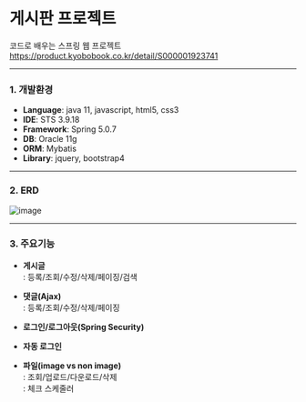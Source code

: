 

# 게시판 프로젝트



코드로 배우는 스프링 웹 프로젝트 
https://product.kyobobook.co.kr/detail/S000001923741



* * *
### 1. 개발환경
- **Language**: java 11, javascript, html5, css3
- **IDE**: STS 3.9.18
- **Framework**: Spring 5.0.7
- **DB**: Oracle 11g
- **ORM**: Mybatis
- **Library**: jquery, bootstrap4

***
### 2. ERD
![image](https://user-images.githubusercontent.com/83068670/236909173-1550c0de-2a9f-4b29-a97b-5ce8d87243d8.png)   

* * *
### 3. 주요기능   
 - **게시글**    
 : 등록/조회/수정/삭제/페이징/검색   
 
 - **댓글(Ajax)**   
 : 등록/조회/수정/삭제/페이징   
      
 - **로그인/로그아웃(Spring Security)**    
 
 - **자동 로그인**   
  
 - **파일(image vs non image)**   
 : 조회/업로드/다운로드/삭제   
 : 체크 스케줄러   

